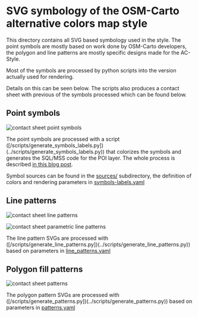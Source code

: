 # SVG symbology of the OSM-Carto alternative colors map style

This directory contains all SVG based symbology used in the style.  The point symbols are
mostly based on work done by OSM-Carto developers, the polygon and line patterns are mostly
specific designs made for the AC-Style.

Most of the symbols are processed by python scripts into the version actually used for rendering.

Details on this can be seen below.  The scripts also produces a contact sheet with previous of the
symbols processed which can be found below.

## Point symbols

![contact sheet point symbols](https://raw.github.com/imagico/osm-carto-alternative-colors/master/doc/contactsheet_symbols.png)

The point symbols are processed with a script ([/scripts/generate_symbols_labels.py])(../scripts/generate_symbols_labels.py))
that colorizes the symbols and generates the SQL/MSS code for the POI layer.  The whole process is 
described [in this blog post](https://imagico.de/blog/en/competing-priorities-symbols-and-labels-in-rule-based-map-rendering/).

Symbol sources can be found in the [sources/](sources/) subdirectory, the definition 
of colors and rendering parameters in [symbols-labels.yaml](../symbols-labels.yaml)

## Line patterns

![contact sheet line patterns](https://raw.github.com/imagico/osm-carto-alternative-colors/master/doc/contactsheet_line_patterns.png)

![contact sheet parametric line patterns](https://raw.github.com/imagico/osm-carto-alternative-colors/master/doc/contactsheet_line_patterns2.png)

The line pattern SVGs are processed with ([/scripts/generate_line_patterns.py])(../scripts/generate_line_patterns.py)) based
on parameters in [line_patterns.yaml](../line_patterns.yaml)

## Polygon fill patterns

![contact sheet patterns](https://raw.github.com/imagico/osm-carto-alternative-colors/master/doc/contactsheet_patterns.png)

The polygon pattern SVGs are processed with ([/scripts/generate_patterns.py])(../scripts/generate_patterns.py)) based
on parameters in [patterns.yaml](../patterns.yaml)

